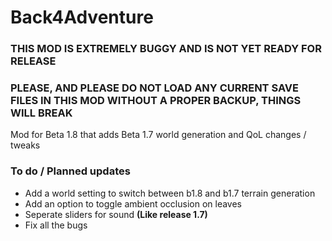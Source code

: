 # Back4Adventure

### THIS MOD IS EXTREMELY BUGGY AND IS NOT YET READY FOR RELEASE
### PLEASE, AND PLEASE **DO NOT LOAD ANY CURRENT SAVE FILES IN THIS MOD WITHOUT A PROPER BACKUP, THINGS WILL BREAK**

Mod for Beta 1.8 that adds Beta 1.7 world generation and QoL changes / tweaks


### To do / Planned updates
- Add a world setting to switch between b1.8 and b1.7 terrain generation
- Add an option to toggle ambient occlusion on leaves
- Seperate sliders for sound **(Like release 1.7)**
- Fix all the bugs
